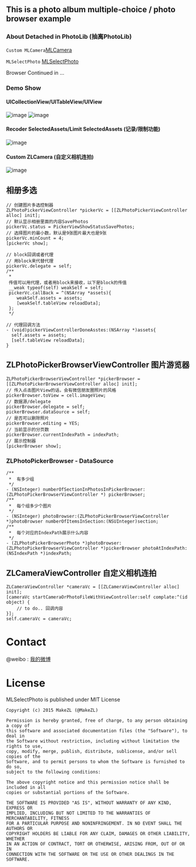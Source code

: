 
This is a photo album multiple-choice / photo browser example
--------------


### About Detached in PhotoLib (抽离PhotoLib)
`Custom MLCamera`[MLCamera](https://github.com/MakeZL/MLCamera)

`MLSelectPhoto` [MLSelectPhoto](https://github.com/MakeZL/MLSelectPhoto)

Browser Continued in ...

### Demo Show
#### UICollectionView/UITableView/UIView
![image](https://github.com/MakeZL/ZLAssetsPickerDemo/blob/master/demo1.gif)
![image](https://github.com/MakeZL/ZLAssetsPickerDemo/blob/master/demo2.gif)

#### Recoder SelectedAssets/Limit SelectedAssets (记录/限制功能)
![image](https://github.com/MakeZL/ZLAssetsPickerDemo/blob/master/demo3.gif)

#### Custom ZLCamera (自定义相机连拍)
![image](https://github.com/MakeZL/ZLAssetsPickerDemo/blob/master/screenshot4.png)

相册多选
--------
    // 创建图片多选控制器
    ZLPhotoPickerViewController *pickerVc = [[ZLPhotoPickerViewController alloc] init];
    // 默认显示相册里面的内容SavePhotos
    pickerVc.status = PickerViewShowStatusSavePhotos;
    // 选择图片的最小数，默认是9张图片最大也是9张
    pickerVc.minCount = 4; 
    [pickerVc show];
    
    // block回调或者代理
    // 用block来代替代理
    pickerVc.delegate = self;    
    /**
     *
     传值可以用代理，或者用block来接收，以下是block的传值
     __weak typeof(self) weakSelf = self;
     pickerVc.callBack = ^(NSArray *assets){
        weakSelf.assets = assets;
        [weakSelf.tableView reloadData];
     };
     */    

    // 代理回调方法
    - (void)pickerViewControllerDoneAsstes:(NSArray *)assets{
      self.assets = assets;
      [self.tableView reloadData];
    }

ZLPhotoPickerBrowserViewController 图片游览器
----------
    ZLPhotoPickerBrowserViewController *pickerBrowser = [[ZLPhotoPickerBrowserViewController alloc] init];
    // 传入点击图片View的话，会有微信朋友圈照片的风格
    pickerBrowser.toView = cell.imageView;
    // 数据源/delegate
    pickerBrowser.delegate = self;
    pickerBrowser.dataSource = self;
    // 是否可以删除照片
    pickerBrowser.editing = YES;
    // 当前显示的分页数
    pickerBrowser.currentIndexPath = indexPath;
    // 展示控制器
    [pickerBrowser show];

### ZLPhotoPickerBrowser - DataSource
    /**
     *  有多少组
     */
    - (NSInteger) numberOfSectionInPhotosInPickerBrowser:(ZLPhotoPickerBrowserViewController *) pickerBrowser;
    /**
     *  每个组多少个图片
     */
    - (NSInteger) photoBrowser:(ZLPhotoPickerBrowserViewController *)photoBrowser numberOfItemsInSection:(NSUInteger)section;
    /**
     *  每个对应的IndexPath展示什么内容
     */
    - (ZLPhotoPickerBrowserPhoto *)photoBrowser:(ZLPhotoPickerBrowserViewController *)pickerBrowser photoAtIndexPath:(NSIndexPath *)indexPath;

ZLCameraViewController 自定义相机连拍
-----------
    ZLCameraViewController *cameraVc = [[ZLCameraViewController alloc] init];
    [cameraVc startCameraOrPhotoFileWithViewController:self complate:^(id object) {
        // to do.. 回调内容
    }];
    self.cameraVc = cameraVc;

# Contact
@weibo : [我的微博](http://weibo.com/makezl/)

# License

MLSelectPhoto is published under MIT License

    Copyright (c) 2015 MakeZL (@MakeZL)
    
    Permission is hereby granted, free of charge, to any person obtaining a copy of
    this software and associated documentation files (the "Software"), to deal in
    the Software without restriction, including without limitation the rights to use,
    copy, modify, merge, publish, distribute, sublicense, and/or sell copies of the
    Software, and to permit persons to whom the Software is furnished to do so,
    subject to the following conditions:
    
    The above copyright notice and this permission notice shall be included in all
    copies or substantial portions of the Software.
    
    THE SOFTWARE IS PROVIDED "AS IS", WITHOUT WARRANTY OF ANY KIND, EXPRESS OR
    IMPLIED, INCLUDING BUT NOT LIMITED TO THE WARRANTIES OF MERCHANTABILITY, FITNESS
    FOR A PARTICULAR PURPOSE AND NONINFRINGEMENT. IN NO EVENT SHALL THE AUTHORS OR
    COPYRIGHT HOLDERS BE LIABLE FOR ANY CLAIM, DAMAGES OR OTHER LIABILITY, WHETHER
    IN AN ACTION OF CONTRACT, TORT OR OTHERWISE, ARISING FROM, OUT OF OR IN
    CONNECTION WITH THE SOFTWARE OR THE USE OR OTHER DEALINGS IN THE SOFTWARE.